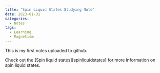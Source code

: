```yaml
---
title: "Spin Liquid States Studying Note"
date: 2023-01-31
categories:
  - Notes
tags:
  - Learning
  - Magnetism
---
```


This is my first notes uploaded to github.

Check out the [Spin liquid states][spinliquidstates] for more information on spin liquid states. 

[spinliquidstataes]: ../Notes/

